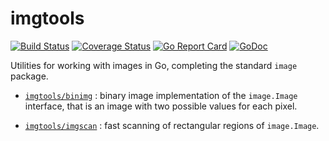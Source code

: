 # imgtools

[![Build Status](https://travis-ci.org/arl/imgtools.svg?branch=master)](https://travis-ci.org/arl/imgtools)
[![Coverage Status](https://coveralls.io/repos/github/arl/imgtools/badge.svg?branch=master)](https://coveralls.io/github/arl/imgtools?branch=master)
[![Go Report Card](https://goreportcard.com/badge/github.com/arl/imgtools)](https://goreportcard.com/report/github.com/arl/imgtools)
[![GoDoc](http://img.shields.io/badge/go-documentation-blue.svg?style=flat-square)](http://godoc.org/github.com/arl/imgtools)


Utilities for working with images in Go, completing the standard `image` package.

- [`imgtools/binimg`](./binimg/README.md) : binary image implementation of the `image.Image`
interface, that is an image with two possible values for each pixel.

- [`imgtools/imgscan`](./imgscan/README.md) : fast scanning of rectangular regions of `image.Image`.
